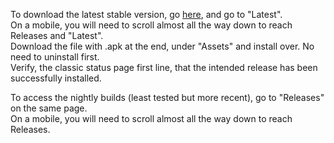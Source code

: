 To download the latest stable version, go [here](https://github.com/NightscoutFoundation/xDrip/), and go to "Latest".  
On a mobile, you will need to scroll almost all the way down to reach Releases and "Latest".  
Download the file with .apk at the end, under "Assets" and install over.  No need to uninstall first.  
Verify, the classic status page first line, that the intended release has been successfully installed.  

To access the nightly builds (least tested but more recent), go to "Releases" on the same page.  
On a mobile, you will need to scroll almost all the way down to reach Releases.  
